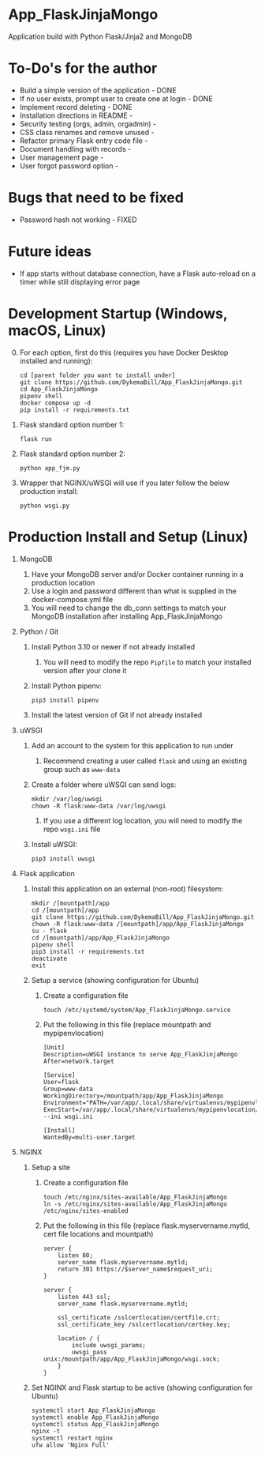 # App_FlaskJinjaMongo
Application build with Python Flask/Jinja2 and MongoDB

# To-Do's for the author
-   Build a simple version of the application - DONE
-   If no user exists, prompt user to create one at login - DONE
-   Implement record deleting - DONE
-   Installation directions in README - 
-   Security testing (orgs, admin, orgadmin) - 
-   CSS class renames and remove unused - 
-   Refactor primary Flask entry code file - 
-   Document handling with records - 
-   User management page - 
-   User forgot password option - 

# Bugs that need to be fixed
-   Password hash not working - FIXED

# Future ideas
-   If app starts without database connection, have a Flask auto-reload on a timer while still displaying error page

# Development Startup (Windows, macOS, Linux)

0.  For each option, first do this (requires you have Docker Desktop installed and running):

    ```
    cd [parent folder you want to install under]
    git clone https://github.com/DykemaBill/App_FlaskJinjaMongo.git
    cd App_FlaskJinjaMongo
    pipenv shell
    docker compose up -d
    pip install -r requirements.txt
    ```

1.  Flask standard option number 1:

    ```
    flask run
    ```

2.  Flask standard option number 2:

    ```
    python app_fjm.py
    ```

2.  Wrapper that NGINX/uWSGI will use if you later follow the below production install:

    ```
    python wsgi.py
    ```

# Production Install and Setup (Linux)

1.  MongoDB
    1.  Have your MongoDB server and/or Docker container running in a production location
    2.  Use a login and password different than what is supplied in the docker-compose.yml file
    3.  You will need to change the db_conn settings to match your MongoDB installation after installing App_FlaskJinjaMongo
1.  Python / Git
    1.  Install Python 3.10 or newer if not already installed
        1.  You will need to modify the repo ```Pipfile``` to match your installed version after your clone it
    2.  Install Python pipenv:

        ```
        pip3 install pipenv
        ```

    3.  Install the latest version of Git if not already installed
2.  uWSGI
    1.  Add an account to the system for this application to run under
        1.  Recommend creating a user called ```flask``` and using an existing group such as ```www-data```
    2.  Create a folder where uWSGI can send logs:

        ```
        mkdir /var/log/uwsgi
        chown -R flask:www-data /var/log/uwsgi
        ```

        1.  If you use a different log location, you will need to modify the repo ```wsgi.ini``` file
    3.  Install uWSGI:

        ```
        pip3 install uwsgi
        ```

4.  Flask application
    1.  Install this application on an external (non-root) filesystem:

        ```
        mkdir /[mountpath]/app
        cd /[mountpath]/app
        git clone https://github.com/DykemaBill/App_FlaskJinjaMongo.git
        chown -R flask:www-data /[mountpath]/app/App_FlaskJinjaMongo
        su - flask
        cd /[mountpath]/app/App_FlaskJinjaMongo
        pipenv shell
        pip3 install -r requirements.txt
        deactivate
        exit
        ```

    2.  Setup a service (showing configuration for Ubuntu)
        1.  Create a configuration file

            ```
            touch /etc/systemd/system/App_FlaskJinjaMongo.service
            ```

        2.  Put the following in this file (replace mountpath and mypipenvlocation)

            ```
            [Unit]
            Description=uWSGI instance to serve App_FlaskJinjaMongo
            After=network.target

            [Service]
            User=flask
            Group=www-data
            WorkingDirectory=/mountpath/app/App_FlaskJinjaMongo
            Environment="PATH=/var/app/.local/share/virtualenvs/mypipenvlocation/bin"
            ExecStart=/var/app/.local/share/virtualenvs/mypipenvlocation/bin/uwsgi --ini wsgi.ini

            [Install]
            WantedBy=multi-user.target
            ```

5.  NGINX
    1.  Setup a site
        1.  Create a configuration file

            ```
            touch /etc/nginx/sites-available/App_FlaskJinjaMongo
            ln -s /etc/nginx/sites-available/App_FlaskJinjaMongo /etc/nginx/sites-enabled
            ```

        2.  Put the following in this file (replace flask.myservername.mytld, cert file locations and mountpath)

            ```
            server {
                listen 80;
                server_name flask.myservername.mytld;
                return 301 https://$server_name$request_uri;
            }

            server {
                listen 443 ssl;
                server_name flask.myservername.mytld;

                ssl_certificate /sslcertlocation/certfile.crt; 
                ssl_certificate_key /sslcertlocation/certkey.key;

                location / {
                    include uwsgi_params;
                    uwsgi_pass unix:/mountpath/app/App_FlaskJinjaMongo/wsgi.sock;
                }
            }
            ```

    2.  Set NGINX and Flask startup to be active (showing configuration for Ubuntu)

        ```
        systemctl start App_FlaskJinjaMongo
        systemctl enable App_FlaskJinjaMongo
        systemctl status App_FlaskJinjaMongo
        nginx -t
        systemctl restart nginx
        ufw allow 'Nginx Full'
        ```
